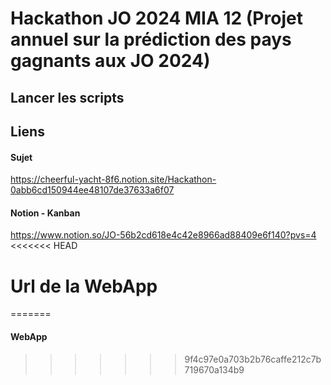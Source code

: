 # Hackathon JO 2024 MIA 12 (Projet annuel sur la prédiction des pays gagnants aux JO 2024)

## Lancer les scripts


## Liens

#### Sujet
https://cheerful-yacht-8f6.notion.site/Hackathon-0abb6cd150944ee48107de37633a6f07
#### Notion - Kanban
https://www.notion.so/JO-56b2cd618e4c42e8966ad88409e6f140?pvs=4
<<<<<<< HEAD

# Url de la WebApp
=======
#### WebApp
>>>>>>> 9f4c97e0a703b2b76caffe212c7b719670a134b9
